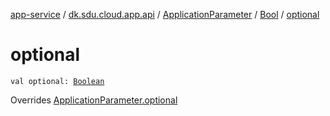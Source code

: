 [app-service](../../../index.md) / [dk.sdu.cloud.app.api](../../index.md) / [ApplicationParameter](../index.md) / [Bool](index.md) / [optional](./optional.md)

# optional

`val optional: `[`Boolean`](https://kotlinlang.org/api/latest/jvm/stdlib/kotlin/-boolean/index.html)

Overrides [ApplicationParameter.optional](../optional.md)

